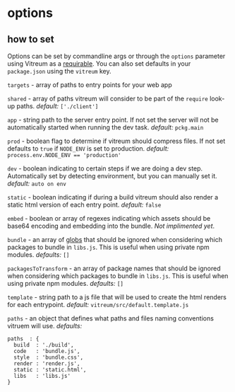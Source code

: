 # options


## how to set

Options can be set by commandline args or through the `options` parameter using Vitreum as a [requirable](). You can also set defaults in your `package.json` using the `vitreum` key.



`targets` - array of paths to entry points for your web app

`shared` - array of paths vitreum will consider to be part of the `require` look-up paths. _default:_ `['./client']`

`app` - string path to the server entry point. If not set the server will not be automatically started when running the dev task. _default:_ `pckg.main`

`prod` - boolean flag to determine if vitreum should compress files. If not set defaults to `true` if `NODE_ENV` is set to production. _default:_ `process.env.NODE_ENV == 'production'`

`dev` - boolean indicating to certain steps if we are doing a dev step. Automatically set by detecting environment, but you can manually set it. _default:_ `auto on env`

`static` - boolean indicating if during a build vitreum should also render a static html version of each entry point. _default:_ `false`

`embed` - boolean or array of regexes indicating which assets should be base64 encoding and embedding into the bundle. *Not implimented yet*.

`bundle` - an array of [globs]() that should be ignored when considering which packages to bundle in `libs.js`. This is useful when using private npm modules. _defaults:_ `[]`

`packagesToTransform` - an array of package names that should be ignored when considering which packages to bundle in `libs.js`. This is useful when using private npm modules. _defaults:_ `[]`

`template` - string path to a js file that will be used to create the html renders for each entrypoint. _default:_ `vitreum/src/default.template.js`

`paths` - an object that defines what paths and files naming conventions vitruem will use. _defaults:_

```
paths  : {
  build  : './build',
  code   : 'bundle.js',
  style  : 'bundle.css',
  render : 'render.js',
  static : 'static.html',
  libs   : 'libs.js'
}
```
